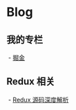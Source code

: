 # Blog

## 我的专栏

  - [掘金](https://juejin.im/user/574f8d8d2e958a005fd4edac)
  
## Redux 相关

  - [Redux 源码深度解析](https://github.com/KieSun/Blog/issues/1)
